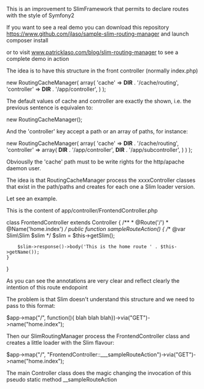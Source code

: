 This is an improvement to SlimFramework that permits to declare routes with the style of Symfony2

If you want to see a real demo you can download this repository
https://www.github.com/jlaso/sample-slim-routing-manager and launch composer install

or to visit www.patricklaso.com/blog/slim-routing-manager to see a complete demo
in action

The idea is to have this structure in the front controller (normally index.php)

new RoutingCacheManager(
    array(
        'cache'      => __DIR__ . '/cache/routing',
        'controller' => __DIR__ . '/app/controller',
    )
);

The default values of cache and controller are exactly the shown, i.e. the previous sentence is equivalen to:

 new RoutingCacheManager();

 And the 'controller' key accept a path or an array of paths, for instance:

 new RoutingCacheManager(
     array(
         'cache'      => __DIR__ . '/cache/routing',
         'controller' => array(
            __DIR__ . '/app/controller',
            __DIR__ . '/app/subcontroller',
         )
     )
 );

 Obviouslly the 'cache' path must to be write rights for the http/apache daemon user.

 The idea is that RoutingCacheManager process the xxxxController classes that exist in the path/paths and
 creates for each one a Slim loader version.

 Let see an example.

 This is the content of app/controller/FrontendController.php

class FrontendController extends Controller
{
    /**
     * @Route('/')
     * @Name('home.index')
     */
    public function sampleRouteAction()
    {
        /** @var Slim\Slim $slim */
        $slim = $this->getSlim();

        $slim->response()->body('This is the home route ' . $this->getName());
    }

}


As you can see the annotations are very clear and reflect clearly the intention of this route endopoint

The problem is that Slim doesn't understand this structure and we need to pass to this format:

$app->map("/", function(){ blah blah blah})->via("GET")->name("home.index");

Then our SlimRoutingManager process the FrontendController class and creates a little loader with the Slim flavour:

$app->map("/", "FrontendController::___sampleRouteAction")->via("GET")->name("home.index");


The main Controller class does the magic changing the invocation of this pseudo static method __sampleRouteAction


